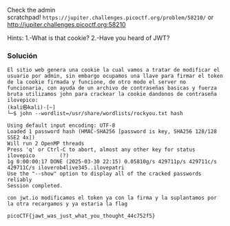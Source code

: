 Check the admin scratchpad! `https://jupiter.challenges.picoctf.org/problem/58210/` or http://jupiter.challenges.picoctf.org:58210

Hints:
1.-What is that cookie?
2.-Have you heard of JWT?
### Solución

```
El sitio web genera una cookie la cual vamos a tratar de modificar el usuario por admin, sin embargo ocupamos una llave para firmar el token de la cookie firmada y funcione, de otro modo el server no funcionaria, con ayuda de un archivo de contraseñas basicas y fuerza bruta utilizamos john para crackear la cookie dandonos de contraseña ilovepico:
(kali㉿kali)-[~]
└─$ john --wordlist=/usr/share/wordlists/rockyou.txt hash

Using default input encoding: UTF-8
Loaded 1 password hash (HMAC-SHA256 [password is key, SHA256 128/128 SSE2 4x])
Will run 2 OpenMP threads
Press 'q' or Ctrl-C to abort, almost any other key for status
ilovepico        (?)     
1g 0:00:00:17 DONE (2025-03-30 22:15) 0.05810g/s 429711p/s 429711c/s 429711C/s iloverob4live345..ilovepatri
Use the "--show" option to display all of the cracked passwords reliably
Session completed. 

con jwt.io modificamos el token ya con la firma y la suplantamos por la otra recargamos y ya estaria la flag

picoCTF{jawt_was_just_what_you_thought_44c752f5}
```